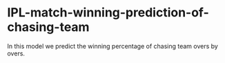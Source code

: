 # IPL-match-winning-prediction-of-chasing-team
In this model we predict the winning percentage of chasing team overs by overs.
